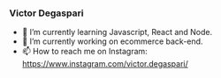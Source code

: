 ### Victor Degaspari 


- 🌱 I’m currently learning Javascript, React and Node.
- 🔭 I’m currently working on ecommerce back-end.
- 📫 How to reach me on Instagram: https://www.instagram.com/victor.degaspari/


<!--
**VictorDegaspari/VictorDegaspari** is a ✨ _special_ ✨ repository because its `README.md` (this file) appears on your GitHub profile.

Here are some ideas to get you started:

- 🔭 I’m currently working on ...
- 🌱 I’m currently learning ...
- 👯 I’m looking to collaborate on ...
- 🤔 I’m looking for help with ...
- 💬 Ask me about ...
- 📫 How to reach me: ...
- 😄 Pronouns: ...
- ⚡ Fun fact: ...
-->
